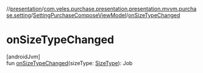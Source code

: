 //[presentation](../../../index.md)/[com.veles.purchase.presentation.presentation.mvvm.purchase.setting](../index.md)/[SettingPurchaseComposeViewModel](index.md)/[onSizeTypeChanged](on-size-type-changed.md)

# onSizeTypeChanged

[androidJvm]\
fun [onSizeTypeChanged](on-size-type-changed.md)(sizeType: [SizeType](../../../../domain/domain/com.veles.purchase.domain.model.setting/-size-type/index.md)): Job
